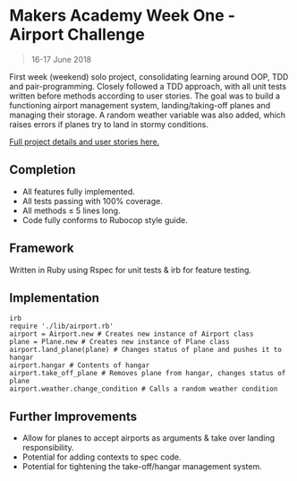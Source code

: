 # Makers Academy Week One - Airport Challenge
> 16-17 June 2018

First week (weekend) solo project, consolidating learning around OOP, TDD and
pair-programming. Closely followed a TDD approach, with all unit tests written
before methods according to user stories. The goal was to build a functioning
airport management system, landing/taking-off planes and managing their storage.
A random weather variable was also added, which raises errors if planes try to
land in stormy conditions.

[Full project details and user stories here.](https://github.com/makersacademy/airport_challenge)

## Completion

* All features fully implemented.
* All tests passing with 100% coverage.
* All methods ≤ 5 lines long.
* Code fully conforms to Rubocop style guide.

## Framework

Written in Ruby using Rspec for unit tests & irb for feature testing.

## Implementation

```shell
irb
require './lib/airport.rb'
airport = Airport.new # Creates new instance of Airport class
plane = Plane.new # Creates new instance of Plane class
airport.land_plane(plane) # Changes status of plane and pushes it to hangar
airport.hangar # Contents of hangar
airport.take_off_plane # Removes plane from hangar, changes status of plane
airport.weather.change_condition # Calls a random weather condition
```

## Further Improvements

* Allow for planes to accept airports as arguments & take over landing responsibility.
* Potential for adding contexts to spec code.
* Potential for tightening the take-off/hangar management system.
